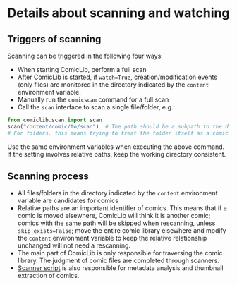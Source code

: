 # Details about scanning and watching

## Triggers of scanning

Scanning can be triggered in the following four ways:

* When starting ComicLib, perform a full scan
* After ComicLib is started, if `watch=True`, creation/modification events (only files) are monitored in the directory indicated by the `content` environment variable.
* Manually run the `comicscan` command for a full scan
* Call the `scan` interface to scan a single file/folder, e.g.:

``` python
from comiclib.scan import scan
scan("content/comic/to/scan")  # The path should be a subpath to the directory indicated by the `content` environment variable
# For folders, this means trying to treat the folder itself as a comic rather than searching for multiple comics in it
```

Use the same environment variables when executing the above command. If the setting involves relative paths, keep the working directory consistent.

## Scanning process

* All files/folders in the directory indicated by the `content` environment variable are candidates for comics
* Relative paths are an important identifier of comics. This means that if a comic is moved elsewhere, ComicLib will think it is another comic; comics with the same path will be skipped when rescanning, unless `skip_exists=False`; move the entire comic library elsewhere and modify the `content` environment variable to keep the relative relationship unchanged will not need a rescanning.
* The main part of ComicLib is only responsible for traversing the comic library. The judgment of comic files are completed through scanners.
* [Scanner script](scanner.md) is also responsible for metadata analysis and thumbnail extraction of comics.